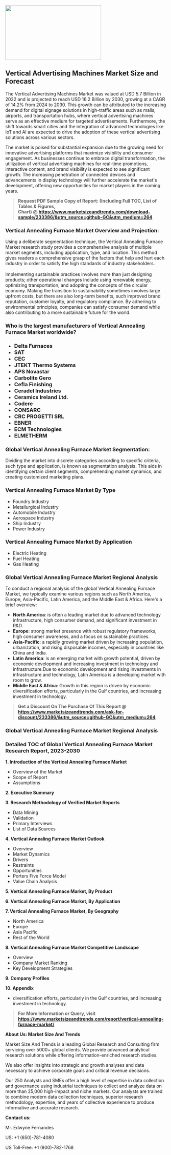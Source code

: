 <p><img class="alignnone size-medium wp-image-20088" src="https://ffe5etoiles.com/wp-content/uploads/2024/12/MST1-300x171.png" alt="" width="300" height="171" /></p><h2>Vertical Advertising Machines Market Size and Forecast</h2><p>The Vertical Advertising Machines Market was valued at USD 5.7 Billion in 2022 and is projected to reach USD 16.2 Billion by 2030, growing at a CAGR of 14.2% from 2024 to 2030. This growth can be attributed to the increasing demand for digital signage solutions in high-traffic areas such as malls, airports, and transportation hubs, where vertical advertising machines serve as an effective medium for targeted advertisements. Furthermore, the shift towards smart cities and the integration of advanced technologies like IoT and AI are expected to drive the adoption of these vertical advertising solutions across various sectors.</p><p>The market is poised for substantial expansion due to the growing need for innovative advertising platforms that maximize visibility and consumer engagement. As businesses continue to embrace digital transformation, the utilization of vertical advertising machines for real-time promotions, interactive content, and brand visibility is expected to see significant growth. The increasing penetration of connected devices and advancements in display technology will further accelerate the market's development, offering new opportunities for market players in the coming years.</p></p><blockquote id="" class=""><strong>Request PDF Sample Copy of Report: (Including Full TOC, List of Tables &amp; Figures, Chart)&nbsp;@&nbsp;<strong><a href="https://www.marketsizeandtrends.com/download-sample/233386/&utm_source=github-GC&utm_medium=264" target="_blank">https://www.marketsizeandtrends.com/download-sample/233386/&utm_source=github-GC&utm_medium=264</a></strong></strong></blockquote><h3 id="" class="">Vertical Annealing Furnace Market&nbsp;Overview and Projection:</h3><p id="" class="">Using a deliberate segmentation technique, the Vertical Annealing Furnace Market research study provides a comprehensive analysis of multiple market segments, including application, type, and location. This method gives readers a comprehensive grasp of the factors that help and hurt each industry in order to satisfy the high standards of industry stakeholders. <br /> <br />Implementing sustainable practices involves more than just designing products; other operational changes include using renewable energy, optimizing transportation, and adopting the concepts of the circular economy. Making the transition to sustainability sometimes involves large upfront costs, but there are also long-term benefits, such improved brand reputation, customer loyalty, and regulatory compliance. By adhering to environmental principles, companies can satisfy consumer demand while also contributing to a more sustainable future for the world.</p><h3 id="" class="">Who is the largest manufacturers of&nbsp;Vertical Annealing Furnace Market worldwide?</h3><h3 class=""><p><ul><li>Delta Furnaces </li><li> SAT </li><li> CEC </li><li> JTEKT Thermo Systems </li><li> APS Novastar </li><li> Carbolite Gero </li><li> Cefla Finishing </li><li> Ceradel Industries </li><li> Ceramicx Ireland Ltd. </li><li> Codere </li><li> CONSARC </li><li> CRC PROGETTI SRL </li><li> EBNER </li><li> ECM Technologies </li><li> ELMETHERM</li></ul></p></h3><h3 id="" class="">Global&nbsp;Vertical Annealing Furnace Market Segmentation:</h3><p id="" class="">Dividing the market into discrete categories according to specific criteria, such type and application, is known as segmentation analysis. This aids in identifying certain client segments, comprehending market dynamics, and creating customized marketing plans.</p><h3 id="" class="">Vertical Annealing Furnace Market&nbsp;By Type</h3><p><p><ul><li>Foundry Industry</li><li> Metallurgical Industry</li><li> Automobile Industry</li><li> Aerospace Industry</li><li> Ship Industry</li><li> Power Industry</p></li></ul></p></p><h3 id="" class="">Vertical Annealing Furnace Market&nbsp;By Application</h3><p class=""><p><ul><li>Electric Heating</li><li> Fuel Heating</li><li> Gas Heating</li></ul></p></p><h3 id="" class="">Global Vertical Annealing Furnace Market Regional Analysis</h3><p id="" class="">To conduct a regional analysis of the global Vertical Annealing Furnace Market, we typically examine various regions such as North America, Europe, Asia-Pacific, Latin America, and the Middle East &amp; Africa. Here's a brief overview:</p><ul><li><strong>North America</strong>: is often a leading market due to advanced technology infrastructure, high consumer demand, and significant investment in R&amp;D.</li><li><strong>Europe</strong>: strong market presence with robust regulatory frameworks, high consumer awareness, and a focus on sustainable practices.</li><li><strong>Asia-Pacific</strong>: a rapidly growing market driven by increasing population, urbanization, and rising disposable incomes, especially in countries like China and India.</li><li><strong>Latin America</strong>: is an emerging market with growth potential, driven by economic development and increasing investment in technology and infrastructure.Due to economic development and rising investments in infrastructure and technology, Latin America is a developing market with room to grow.</li><li><strong>Middle East &amp; Africa</strong>: Growth in this region is driven by economic diversification efforts, particularly in the Gulf countries, and increasing investment in technology.</li></ul><blockquote id="" class=""><strong>Get a Discount On The Purchase Of This Report @ <strong><a href="https://www.marketsizeandtrends.com/ask-for-discount/233386/&utm_source=github-GC&utm_medium=264" target="_blank">https://www.marketsizeandtrends.com/ask-for-discount/233386/&utm_source=github-GC&utm_medium=264</a></strong></strong></blockquote><h3 id="" class="">Global Vertical Annealing Furnace Market Regional Analysis</h3><h3 id="" class="">Detailed TOC of Global Vertical Annealing Furnace Market Research Report, 2023-2030</h3><p id="" class=""><strong>1. Introduction of the Vertical Annealing Furnace Market</strong></p><ul><li>Overview of the Market</li><li>Scope of Report</li><li>Assumptions</li></ul><p id="" class=""><strong>2. Executive Summary</strong></p><p id="" class=""><strong>3. Research Methodology of Verified Market Reports</strong></p><ul><li>Data Mining</li><li>Validation</li><li>Primary Interviews</li><li>List of Data Sources</li></ul><p id="" class=""><strong>4. Vertical Annealing Furnace Market Outlook</strong></p><ul><li>Overview</li><li>Market Dynamics</li><li>Drivers</li><li>Restraints</li><li>Opportunities</li><li>Porters Five Force Model</li><li>Value Chain Analysis</li></ul><p id="" class=""><strong>5. Vertical Annealing Furnace Market, By Product</strong></p><p id="" class=""><strong>6. Vertical Annealing Furnace Market, By Application</strong></p><p id="" class=""><strong>7. Vertical Annealing Furnace Market, By Geography</strong></p><ul><li>North America</li><li>Europe</li><li>Asia Pacific</li><li>Rest of the World</li></ul><p id="" class=""><strong>8. Vertical Annealing Furnace Market Competitive Landscape</strong></p><ul><li>Overview</li><li>Company Market Ranking</li><li>Key Development Strategies</li></ul><p id="" class=""><strong>9. Company Profiles</strong></p><p id="" class=""><strong>10. Appendix</strong></p><ul><li>diversification efforts, particularly in the Gulf countries, and increasing investment in technology.</li></ul><blockquote id="" class=""><strong>For More Information or Query, visit <strong><strong><a href="https://www.marketsizeandtrends.com/report/vertical-annealing-furnace-market/" target="_blank">https://www.marketsizeandtrends.com/report/vertical-annealing-furnace-market/</a></strong></strong></strong></blockquote><p id="" class=""><strong>About Us: Market Size And Trends</strong></p><p id="" class="">Market Size And Trends is a leading Global Research and Consulting firm servicing over 5000+ global clients. We provide advanced analytical research solutions while offering information-enriched research studies.</p><p id="" class="">We also offer insights into strategic and growth analyses and data necessary to achieve corporate goals and critical revenue decisions.</p><p id="" class="">Our 250 Analysts and SMEs offer a high level of expertise in data collection and governance using industrial techniques to collect and analyze data on more than 25,000 high-impact and niche markets. Our analysts are trained to combine modern data collection techniques, superior research methodology, expertise, and years of collective experience to produce informative and accurate research.</p><p id="" class=""><strong>Contact us:</strong></p><p id="" class="">Mr. Edwyne Fernandes</p><p id="" class="">US: +1 (650)-781-4080</p><p id="" class="">US Toll-Free: +1 (800)-782-1768</p>
